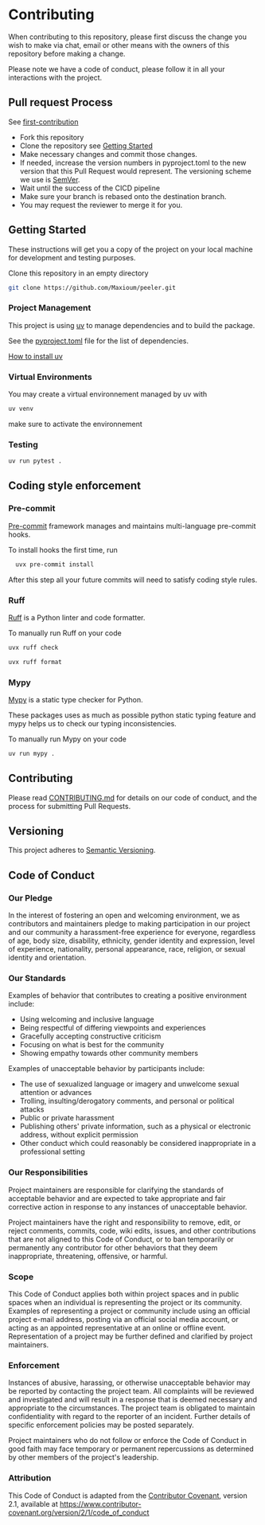 # Contributing

When contributing to this repository, please first discuss the change you wish
to make via chat, email or other means with the owners of this
repository before making a change.

Please note we have a code of conduct, please follow it in all your
interactions with the project.

## Pull request Process

See [first-contribution](https://github.com/firstcontributions/first-contributions)

- Fork this repository
- Clone the repository see [Getting Started](#getting-started)
- Make necessary changes and commit those changes.
- If needed, increase the version numbers in pyproject.toml to the new version that this Pull Request would represent. The versioning scheme we use is [SemVer](http://semver.org/).
- Wait until the success of the CICD pipeline
- Make sure your branch is rebased onto the destination branch.
- You may request the reviewer to merge it for you.


## Getting Started

These instructions will get you a copy of the project on your
local machine for development and testing purposes.

Clone this repository in an empty directory

```bash
git clone https://github.com/Maxioum/peeler.git
```

### Project Management

This project is using [uv](https://docs.astral.sh/uv/) to manage dependencies
and to build the package.

See the [pyproject.toml](pyproject.toml) file for the list of dependencies.

[How to install uv](https://docs.astral.sh/uv/getting-started/installation/)

### Virtual Environments

You may create a virtual environnement managed by uv with

```bash
uv venv
```

make sure to activate the environnement

### Testing

```bash
uv run pytest .
```

## Coding style enforcement

### Pre-commit

[Pre-commit](https://pre-commit.com/) framework manages and maintains multi-language
pre-commit hooks.

To install hooks the first time, run

```bash
  uvx pre-commit install
```

After this step all your future commits will need to satisfy coding style rules.

### Ruff

[Ruff](https://docs.astral.sh/ruff/) is a Python linter and code formatter.

To manually run Ruff on your code

```bash
uvx ruff check
```

```bash
uvx ruff format
```

### Mypy

[Mypy](https://mypy-lang.org/) is a static type checker for Python.

These packages uses as much as possible python static typing feature and mypy helps
us to check our typing inconsistencies.

To manually run Mypy on your code

```bash
uv run mypy .
```

## Contributing

Please read [CONTRIBUTING.md](./CONTRIBUTING.md) for details on our code of
conduct, and the process for submitting Pull Requests.

## Versioning

This project adheres to [Semantic Versioning](https://semver.org/spec/v2.0.0.html).


## Code of Conduct

### Our Pledge

In the interest of fostering an open and welcoming environment, we as
contributors and maintainers pledge to making participation in our project and
our community a harassment-free experience for everyone, regardless of age, body
size, disability, ethnicity, gender identity and expression, level of
experience, nationality, personal appearance, race, religion, or sexual identity
and orientation.

### Our Standards

Examples of behavior that contributes to creating a positive environment
include:

- Using welcoming and inclusive language
- Being respectful of differing viewpoints and experiences
- Gracefully accepting constructive criticism
- Focusing on what is best for the community
- Showing empathy towards other community members

Examples of unacceptable behavior by participants include:

- The use of sexualized language or imagery and unwelcome sexual attention or
  advances
- Trolling, insulting/derogatory comments, and personal or political attacks
- Public or private harassment
- Publishing others' private information, such as a physical or electronic
  address, without explicit permission
- Other conduct which could reasonably be considered inappropriate in a
  professional setting

### Our Responsibilities

Project maintainers are responsible for clarifying the standards of acceptable
behavior and are expected to take appropriate and fair corrective action in
response to any instances of unacceptable behavior.

Project maintainers have the right and responsibility to remove, edit, or
reject comments, commits, code, wiki edits, issues, and other contributions
that are not aligned to this Code of Conduct, or to ban temporarily or
permanently any contributor for other behaviors that they deem inappropriate,
threatening, offensive, or harmful.

### Scope

This Code of Conduct applies both within project spaces and in public spaces
when an individual is representing the project or its community. Examples of
representing a project or community include using an official project e-mail
address, posting via an official social media account, or acting as an appointed
representative at an online or offline event. Representation of a project may be
further defined and clarified by project maintainers.

### Enforcement

Instances of abusive, harassing, or otherwise unacceptable behavior may be
reported by contacting the project team. All complaints will be reviewed and
investigated and will result in a response that is deemed necessary and
appropriate to the circumstances. The project team is obligated to maintain
confidentiality with regard to the reporter of an incident. Further details of
specific enforcement policies may be posted separately.

Project maintainers who do not follow or enforce the Code of Conduct in good
faith may face temporary or permanent repercussions as determined by other
members of the project's leadership.

### Attribution

This Code of Conduct is adapted from the [Contributor Covenant](https://www.contributor-covenant.org/),
version 2.1, available at <https://www.contributor-covenant.org/version/2/1/code_of_conduct>
